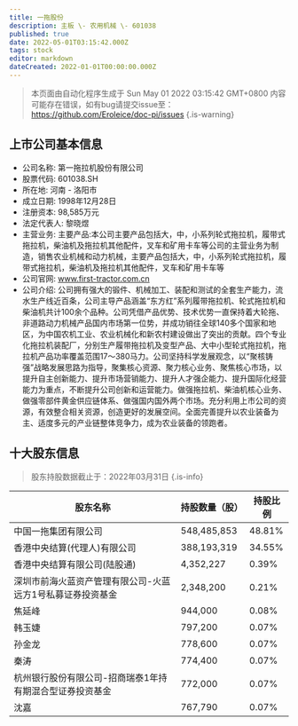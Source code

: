 ```yaml
---
title: 一拖股份
description: 主板 \- 农用机械 \- 601038
published: true
date: 2022-05-01T03:15:42.000Z
tags: stock
editor: markdown
dateCreated: 2022-01-01T00:00:00.000Z
---
```


> 本页面由自动化程序生成于 Sun May 01 2022 03:15:42 GMT+0800
> 内容可能存在错误，如有bug请提交issue至：https://github.com/Eroleice/doc-pi/issues
{.is-warning}

## 上市公司基本信息
- 公司名称: 第一拖拉机股份有限公司
- 股票代码: 601038.SH
- 所在地: 河南 - 洛阳市
- 成立日期: 1998年12月28日
- 注册资本: 98,585万元
- 法定代表人: 黎晓煜
- 主营业务: 主要产品:本公司主要产品包括大，中，小系列轮式拖拉机，履带式拖拉机，柴油机及拖拉机其他配件，叉车和矿用卡车等公司的主营业务为制造，销售农业机械和动力机械，主要产品包括大，中，小系列轮式拖拉机，履带式拖拉机，柴油机及拖拉机其他配件，叉车和矿用卡车等
- 公司官网: www.first-tractor.com.cn
- 公司介绍: 公司拥有强大的锻件、机械加工、装配和测试的全套生产能力，流水生产线近百条，公司主导产品涵盖“东方红”系列履带拖拉机、轮式拖拉机和柴油机共计100余个品种。公司凭借产品优势、技术优势一直保持着大轮拖、非道路动力机械产品国内市场第一位势，并成功销往全球140多个国家和地区，为中国农机工业、农业机械化和新农村建设做出了突出的贡献。四个专业化拖拉机装配厂，分别生产履带拖拉机及变型产品、大中小型轮式拖拉机，拖拉机产品功率覆盖范围17～380马力。公司坚持科学发展观念，以“聚核铸强”战略发展思路为指导，聚集核心资源、聚力核心业务、聚焦核心市场，以提升自主创新能力、提升市场营销能力、提升人才强企能力、提升国际化经营能力为重点，不断提升公司创新和运营能力。做强拖拉机、柴油机核心业务、做强零部件黄金供应链体系、做强国内国外两个市场。充分利用上市公司的资源，有效整合相关资源，创造更好的发展空间。全面完善提升以农业装备为主、适度多元的产业链整体竞争力，成为农业装备的领跑者。


## 十大股东信息
> 股东持股数据截止于：2022年03月31日
{.is-info}

| 股东名称 | 持股数量（股） | 持股比例 |
| --- | --- | --- |
| 中国一拖集团有限公司 | 548,485,853 | 48.81% |
| 香港中央结算(代理人)有限公司 | 388,193,319 | 34.55% |
| 香港中央结算有限公司(陆股通) | 4,352,227 | 0.39% |
| 深圳市前海火蓝资产管理有限公司-火蓝远方1号私募证券投资基金 | 2,348,200 | 0.21% |
| 焦延峰 | 944,000 | 0.08% |
| 韩玉婕 | 797,200 | 0.07% |
| 孙金龙 | 778,600 | 0.07% |
| 秦涛 | 774,400 | 0.07% |
| 杭州银行股份有限公司-招商瑞泰1年持有期混合型证券投资基金 | 772,000 | 0.07% |
| 沈嘉 | 767,790 | 0.07% |




